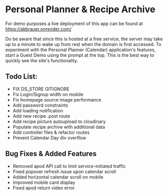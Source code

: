 # Personal Planner & Recipe Archive
For demo purposes a live deployment of this app can be found at https://akbrauer.onrender.com/

Do be aware that since this is hosted at a free service, the server may take up to a minute to wake up from rest when the domain is first accessed. To experiment with the Personal Planner (Calendar) application's features, start a Guest Demo using the prompt at the top. This is the best way to quickly see the site's functionality.

## Todo List:
<ul>
  <li>FIX DS_STORE GITIGNORE</li>
  <li>Fix Login/Signup width on mobile</li>
  <li>Fix homepage source image performance</li>
  <li>Add password constraints</li>
  <li>Add loading notification</li>
  <li>Add new recipe .post route</li>
  <li>Add recipe picture autoupload to cloudinary</li>
  <li>Populate recipe archive with additional data</li>
  <li>Add controller files & refactor routes</li>
  <li>Prevent Calendar Day div overflow</li>
</ul>

## Bug Fixes & Added Features
<ul>
  <li>Removed apod API call to limit service-initiated traffic</li>
  <li>Fixed popover refresh issue upon calendar scroll</li>
  <li>Added horizontal calendar scroll on mobile</li>
  <li>Improved mobile card display</li>
  <li>Fixed apod return video error</li>
</ul>
